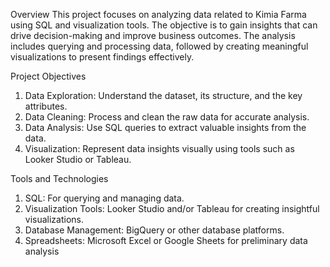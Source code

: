 Overview
This project focuses on analyzing data related to Kimia Farma using SQL and visualization tools. The objective is to gain insights that can drive decision-making and improve business outcomes. The analysis includes querying and processing data, followed by creating meaningful visualizations to present findings effectively.

Project Objectives

1. Data Exploration: Understand the dataset, its structure, and the key attributes.
2. Data Cleaning: Process and clean the raw data for accurate analysis.
3. Data Analysis: Use SQL queries to extract valuable insights from the data.
4. Visualization: Represent data insights visually using tools such as Looker Studio or Tableau.

Tools and Technologies

1. SQL: For querying and managing data.
2. Visualization Tools: Looker Studio and/or Tableau for creating insightful visualizations.
3. Database Management: BigQuery or other database platforms.
4. Spreadsheets: Microsoft Excel or Google Sheets for preliminary data analysis
